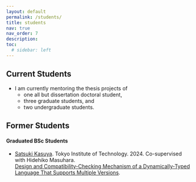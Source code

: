 ```yaml
---
layout: default
permalink: /students/
title: students
nav: true
nav_order: 7
description: 
toc:
  # sidebar: left
---
```


## Current Students

- I am currently mentoring the thesis projects of
  - one all but dissertation doctoral student,
  - three graduate students, and
  - two undergraduate students.

## Former Students
<!-- ### Graduated PhD Students -->

<!-- ### Graduated MSc Students -->

#### Graduated BSc Students
- <a class="font-weight-bold" href="https://prg.is.titech.ac.jp/people/kasuya/">Satsuki Kasuya</a>. Tokyo Institute of Technology. 2024. Co-supervised with Hidehiko Masuhara.<br>
  <a href="https://prg.is.titech.ac.jp/news/bachelor-defense-2024-02/">Design and Compatibility-Checking Mechanism of a Dynamically-Typed Language That Supports Multiple Versions</a>.
